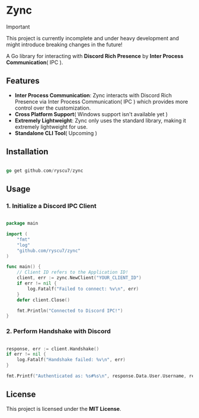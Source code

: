 # Zync

> [!IMPORTANT]
> This project is currently incomplete and under heavy development and might introduce breaking changes in the future!

A Go library for interacting with **Discord Rich Presence** by **Inter Process Communication**( IPC ).

## Features

- **Inter Process Communication**: Zync interacts with Discord Rich Presence via Inter Process Communication( IPC ) which provides more control over the customization.
- **Cross Platform Support**( Windows support isn't available yet )
- **Extremely Lightweight**: Zync only uses the standard library, making it extremely lightweight for use.
- **Standalone CLI Tool**( Upcoming )

## Installation

```go

go get github.com/ryscu7/zync
```

## Usage

### 1. Initialize a Discord IPC Client

```go

package main

import (
    "fmt"
    "log"
    "github.com/ryscu7/zync"
)

func main() {
    // Client ID refers to the Application ID!
    client, err := zync.NewClient("YOUR_CLIENT_ID")
    if err != nil {
        log.Fatalf("Failed to connect: %v\n", err)
    }
    defer client.Close()

    fmt.Println("Connected to Discord IPC!")
}
```

### 2. Perform Handshake with Discord

```go

response, err := client.Handshake()
if err != nil {
    log.Fatalf("Handshake failed: %v\n", err)
}

fmt.Printf("Authenticated as: %s#%s\n", response.Data.User.Username, response.Data.User.Discriminator)
```

## License

This project is licensed under the **MIT License**.
